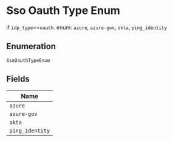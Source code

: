 
# Sso Oauth Type Enum

if `idp_type`==`oauth`. enum: `azure`, `azure-gov`, `okta`, `ping_identity`

## Enumeration

`SsoOauthTypeEnum`

## Fields

| Name |
|  --- |
| `azure` |
| `azure-gov` |
| `okta` |
| `ping_identity` |

